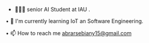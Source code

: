 * 👩🏻‍💻 senior AI Student at IAU .
  
• 🌱 I'm currently learning IoT an Software Engineering.

• 📫 How to reach me abrarsebiany15@gmail.com


